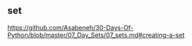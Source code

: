 ## set

https://github.com/Asabeneh/30-Days-Of-Python/blob/master/07_Day_Sets/07_sets.md#creating-a-set

